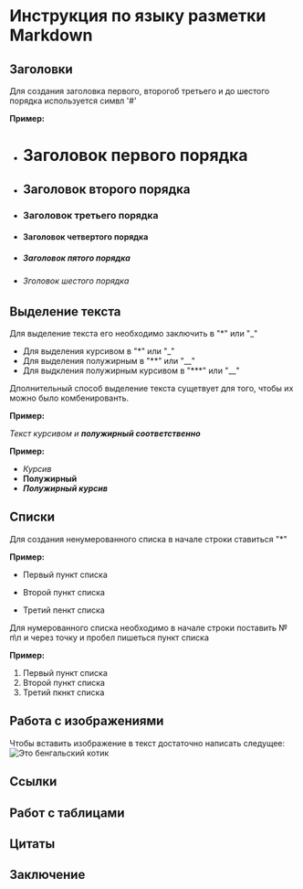 # Инструкция по языку разметки Markdown

## Заголовки
Для создания заголовка первого, второгоб третьего и до шестого порядка используется симвл '#'

**Пример:**
* # Заголовок первого порядка
* ## Заголовок второго порядка
* ### Заголовок третьего порядка
* #### Заголовок четвертого порядка
* ##### Заголовок пятого порядка
* ###### Зголовок шестого порядка

## Выделение текста
Для выделение текста его необходимо заключить в "*" или "_"

* Для выделения курсивом в "*" или "_"
* Для выделения полужирным в "**" или "__"
* Для выдкления полужирным курсивом в "***" или "__"

Дполнительный способ выделение текста сущетвует для того, чтобы их можно было комбенированть.

**Пример:**

_Текст курсивом и **полужирный соответственно**_

**Пример:**
* *Курсив*
* **Полужирный**
* ***Полужирный курсив***
 
## Списки
Для создания ненумерованного списка в начале строки ставиться "*" 

**Пример:**
- Первый пункт списка
* Второй пункт списка 
+ Третий пенкт списка

Для нумерованного списка необходимо в начале строки поставить № п\п и через точку и пробел пишеться пункт списка

**Пример:** 
1. Первый пункт списка
2. Второй пункт списка
3. Третий пкнкт списка

## Работа с изображениями

Чтобы вставить изображение в текст достаточно написать следущее: ![Это бенгальский котик](Cat.jpg)

## Cсылки

## Работ с таблицами

## Цитаты

## Заключение